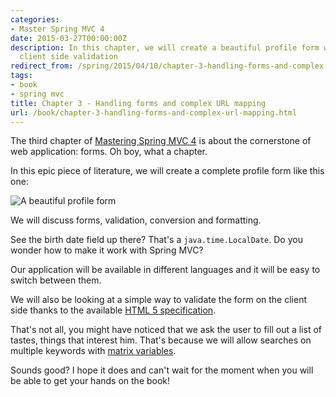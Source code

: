 ```yaml
---
categories:
- Master Spring MVC 4
date: 2015-03-27T00:00:00Z
description: In this chapter, we will create a beautiful profile form with server and
  client side validation
redirect_from: /spring/2015/04/10/chapter-3-handling-forms-and-complex-url-mapping.html
tags:
- book
- spring mvc
title: Chapter 3 - Handling forms and complex URL mapping
url: /book/chapter-3-handling-forms-and-complex-url-mapping.html
---
```


The third chapter of [Mastering Spring MVC 4](/mastering-spring-mvc4.html) is about the cornerstone of web application: forms.
Oh boy, what a chapter.

In this epic piece of literature, we will create a complete profile form like this one:

![A beautiful profile form](/assets/images/book/chap3-1.png "Profile form")

We will discuss forms, validation, conversion and formatting.

See the birth date field up there? That's a `java.time.LocalDate`.
Do you wonder how to make it work with Spring MVC?

Our application will be available in different languages and it will be easy to
switch between them.

We will also be looking at a simple way to validate the form on the client side
thanks to the available [HTML 5 specification](http://diveintohtml5.info/forms.html#validation).

That's not all, you might have noticed that we ask the user to fill out a list of tastes, things that interest him.
That's because we will allow searches on multiple keywords with [matrix variables](http://docs.spring.io/spring-framework/docs/current/spring-framework-reference/html/mvc.html#mvc-ann-matrix-variables).

Sounds good? I hope it does and can't wait for the moment when you will be able to get your hands on the book!
